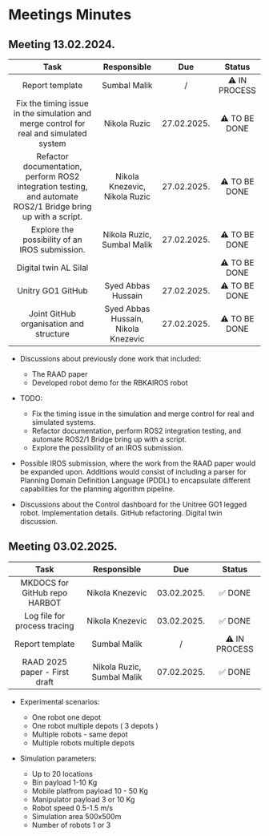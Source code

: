 # Meetings Minutes

## Meeting 13.02.2024.

| Task | Responsible | Due | Status |
| :---: | :---: | :---: | :---:|
| Report template | Sumbal Malik | / | ⚠️ IN PROCESS | 
| Fix the timing issue in the simulation and merge control for real and simulated system | Nikola Ruzic | 27.02.2025. | ⚠️ TO BE DONE |
| Refactor documentation, perform ROS2 integration testing, and automate ROS2/1 Bridge bring up with a script. | Nikola Knezevic, Nikola Ruzic | 27.02.2025. | ⚠️ TO BE DONE |
| Explore the possibility of an IROS submission. | Nikola Ruzic, Sumbal Malik | 27.02.2025. | ⚠️ TO BE DONE |
| Digital twin AL Silal | |  | ⚠️ TO BE DONE |
| Unitry GO1 GitHub |Syed Abbas Hussain | 27.02.2025. | ⚠️ TO BE DONE |
| Joint GitHub organisation and structure |Syed Abbas Hussain, Nikola Knezevic | 27.02.2025. | ⚠️ TO BE DONE |


- Discussions about previously done work that included:
	- The RAAD paper
	- Developed robot demo for the RBKAIROS robot

- TODO:
	- Fix the timing issue in the simulation and merge control for real and simulated systems.
	- Refactor documentation, perform ROS2 integration testing, and automate ROS2/1 Bridge bring up with a script.
	- Explore the possibility of an IROS submission.

- Possible IROS submission, where the work from the RAAD paper would be expanded upon. Additions would consist of including a parser for Planning Domain Definition Language (PDDL) to encapsulate different capabilities for the planning algorithm pipeline.

- Discussions about the Control dashboard for the Unitree GO1 legged robot. Implementation details. GitHub refactoring. Digital twin discussion.





## Meeting 03.02.2025.

| Task | Responsible | Due | Status |
| :---: | :---: | :---: | :---:|
| MKDOCS for GitHub repo HARBOT | Nikola Knezevic | 03.02.2025. | ✅ DONE |
| Log file for process tracing | Nikola Knezevic | 03.02.2025. | ✅ DONE
| Report template | Sumbal Malik | / | ⚠️ IN PROCESS | 
| RAAD 2025 paper - First draft | Nikola Ruzic, Sumbal Malik | 07.02.2025. | ✅ DONE |

- Experimental scenarios:
	* One robot one depot
	* One robot multiple depots ( 3 depots )
	* Multiple robots - same depot
	* Multiple robots multiple depots
	
- Simulation parameters:
	* Up to 20 locations
	* Bin payload 1-10 Kg
	* Mobile platfrom payload 10 - 50 Kg
	* Manipulator payload 3 or 10 Kg
	* Robot speed 0.5-1.5 m/s
 	* Simulation area 500x500m
	* Number of robots 1 or 3


 

	



